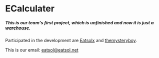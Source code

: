 # ECalculater
##### This is our team's first project, which is unfinished and now it is just a warehouse.
Participated in the development are [Eatsolx](https://github.com/Eatsolx) and [themysteryboy](https://github.com/themysteryboy).

This is our email: eatsol@eatsol.net
